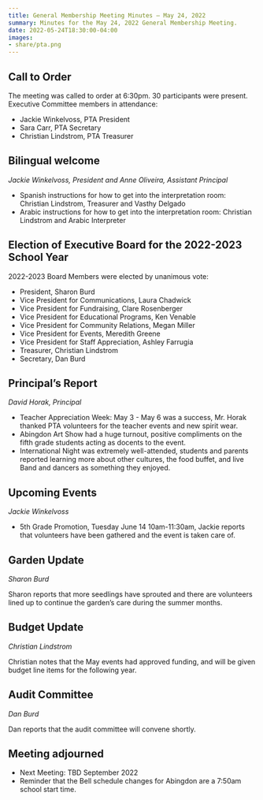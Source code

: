 ```yaml
---
title: General Membership Meeting Minutes — May 24, 2022
summary: Minutes for the May 24, 2022 General Membership Meeting.
date: 2022-05-24T18:30:00-04:00
images:
- share/pta.png
---
```


## Call to Order

The meeting was called to order at 6:30pm. 30 participants were present. Executive Committee members in attendance:
- Jackie Winkelvoss, PTA President
- Sara Carr, PTA Secretary
- Christian Lindstrom, PTA Treasurer

## Bilingual welcome
*Jackie Winkelvoss, President and Anne Oliveira, Assistant Principal*

- Spanish instructions for how to get into the interpretation room: Christian Lindstrom, Treasurer and Vasthy Delgado
- Arabic instructions for how to get into the interpretation room: Christian Lindstrom and Arabic Interpreter

## Election of Executive Board for the 2022-2023 School Year

2022-2023 Board Members were elected by unanimous vote: 
- President, Sharon Burd
- Vice President for Communications, Laura Chadwick
- Vice President for Fundraising, Clare Rosenberger
- Vice President for Educational Programs, Ken Venable
- Vice President for Community Relations, Megan Miller
- Vice President for Events, Meredith Greene
- Vice President for Staff Appreciation, Ashley Farrugia
- Treasurer, Christian Lindstrom
- Secretary, Dan Burd

## Principal’s Report
*David Horak, Principal*

- Teacher Appreciation Week: May 3 - May 6 was a success, Mr. Horak thanked PTA volunteers for the teacher events and new spirit wear.
- Abingdon Art Show had a huge turnout, positive compliments on the fifth grade students acting as docents to the event.
- International Night was extremely well-attended, students and parents reported learning more about other cultures, the food buffet, and live Band and dancers as something they enjoyed. 

## Upcoming Events
*Jackie Winkelvoss*

- 5th Grade Promotion, Tuesday June 14 10am-11:30am, Jackie reports that volunteers have been gathered and the event is taken care of.

## Garden Update
*Sharon Burd*

Sharon reports that more seedlings have sprouted and there are volunteers lined up to continue the garden’s care during the summer months. 

## Budget Update
*Christian Lindstrom*

Christian notes that the May events had approved funding, and will be given budget line items for the following year.

## Audit Committee
*Dan Burd*

Dan reports that the audit committee will convene shortly.

## Meeting adjourned
- Next Meeting: TBD September 2022
- Reminder that the Bell schedule changes for Abingdon are a 7:50am school start time.

